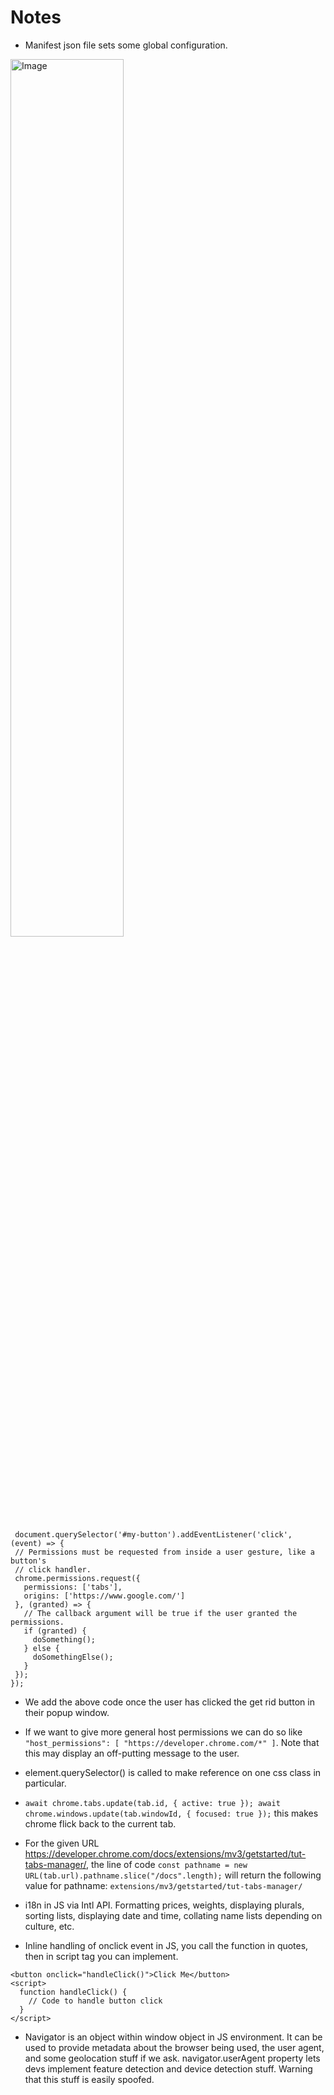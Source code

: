 # Notes

- Manifest json file sets some global configuration.

<img src="2023-05-18-18-29-02.png" alt="Image" width="60%">

 ```
  document.querySelector('#my-button').addEventListener('click', (event) => {
  // Permissions must be requested from inside a user gesture, like a button's
  // click handler.
  chrome.permissions.request({
    permissions: ['tabs'],
    origins: ['https://www.google.com/']
  }, (granted) => {
    // The callback argument will be true if the user granted the permissions.
    if (granted) {
      doSomething();
    } else {
      doSomethingElse();
    }
  });
});
```

- We add the above code once the user has clicked the get rid button in their popup window.

- If we want to give more general host permissions we can do so like `"host_permissions": [
      "https://developer.chrome.com/*"
    ]`. Note that this may display an off-putting message to the user.

- element.querySelector() is called to make reference on one css class in particular.

- ``await chrome.tabs.update(tab.id, { active: true }); await chrome.windows.update(tab.windowId, { focused: true });`` this makes chrome flick back to the current tab.

- For the given URL https://developer.chrome.com/docs/extensions/mv3/getstarted/tut-tabs-manager/, the line of code ``const pathname = new URL(tab.url).pathname.slice("/docs".length);`` will return the following value for pathname: ``extensions/mv3/getstarted/tut-tabs-manager/``

- i18n in JS via Intl API. Formatting prices, weights, displaying plurals, sorting lists, displaying date and time, collating name lists depending on culture, etc.

- Inline handling of onclick event in JS, you call the function in quotes, then in script tag you can implement.
```
<button onclick="handleClick()">Click Me</button>
<script>
  function handleClick() {
    // Code to handle button click
  }
</script>
```
- Navigator is an object within window object in JS environment. It can be used to provide metadata about the browser being used, the user agent, and some geolocation stuff if we ask. navigator.userAgent property lets devs implement feature detection and device detection stuff. Warning that this stuff is easily spoofed.